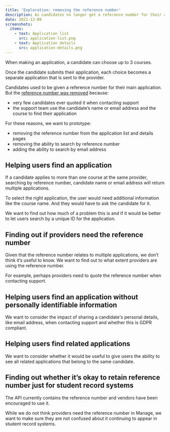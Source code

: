 ```yaml
---
title: 'Exploration: removing the reference number'
description: As candidates no longer get a reference number for their application, we’re researching the impact of Manage removing it and letting users search by email address instead.
date: 2021-12-09
screenshots:
  items:
    - text: Application list
      src: application-list.png
    - text: Application details
      src: application-details.png
---
```


When making an application, a candidate can choose up to 3 courses.

Once the candidate submits their application, each choice becomes a separate application that is sent to the provider.

Candidates used to be given a reference number for their main application. But the [reference number was removed](/apply-for-teacher-training/dashboard-changes/) because:

- very few candidates ever quoted it when contacting support
- the support team use the candidate’s name or email address and the course to find their application

For these reasons, we want to prototype:

- removing the reference number from the application list and details pages
- removing the ability to search by reference number
- adding the ability to search by email address

## Helping users find an application

If a candidate applies to more than one course at the same provider, searching by reference number, candidate name or email address will return multiple applications.

To select the right application, the user would need additional information like the course name. And they would have to ask the candidate for it.

We want to find out how much of a problem this is and if it would be better to let users search by a unique ID for the application.

## Finding out if providers need the reference number

Given that the reference number relates to multiple applications, we don’t think it’s useful to know. We want to find out to what extent providers are using the reference number.

For example, perhaps providers need to quote the reference number when contacting support.

## Helping users find an application without personally identifiable information

We want to consider the impact of sharing a candidate's personal details, like email address, when contacting support and whether this is GDPR compliant.

## Helping users find related applications

We want to consider whether it would be useful to give users the ability to see all related applications that belong to the same candidate.

## Finding out whether it’s okay to retain reference number just for student record systems

The API currently contains the reference number and vendors have been encouraged to use it.

While we do not think providers need the reference number in Manage, we want to make sure they are not confused about it continuing to appear in student record systems.
